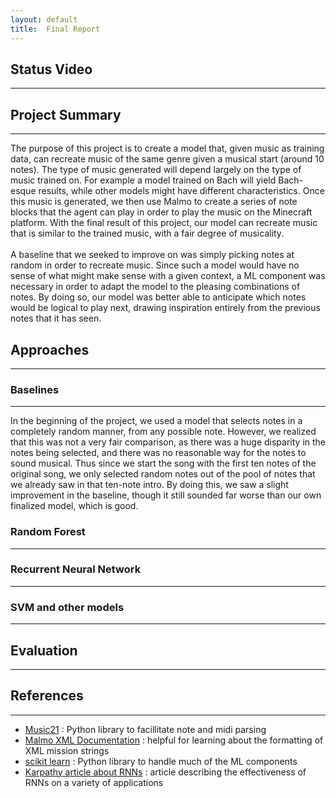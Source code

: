 ```yaml
---
layout: default
title:  Final Report
---
```


## Status Video
------------------


## Project Summary
------------------
The purpose of this project is to create a model that, given music as training data, can recreate music of the same genre given a musical start (around 10 notes). The type of music generated will depend largely on the type of music trained on. For example a model trained on Bach will yield Bach-esque results, while other models might have different characteristics. Once this music is generated, we then use Malmo to create a series of note blocks that the agent can play in order to play the music on the Minecraft platform. With the final result of this project, our model can recreate music that is similar to the trained music, with a fair degree of musicality.
<br><br>
A baseline that we seeked to improve on was simply picking notes at random in order to recreate music. Since such a model would have no sense of what might make sense with a given context, a ML component was necessary in order to adapt the model to the pleasing combinations of notes. By doing so, our model was better able to anticipate which notes would be logical to play next, drawing inspiration entirely from the previous notes that it has seen.

## Approaches
-------------

### Baselines
-------------
In the beginning of the project, we used a model that selects notes in a completely random manner, from any possible note. However, we realized that this was not a very fair comparison, as there was a huge disparity in the notes being selected, and there was no reasonable way for the notes to sound musical. Thus since we start the song with the first ten notes of the original song, we only selected random notes out of the pool of notes that we already saw in that ten-note intro. By doing this, we saw a slight improvement in the baseline, though it still sounded far worse than our own finalized model, which is good.

### Random Forest
-----------------

### Recurrent Neural Network
----------------------------

### SVM and other models
------------------------

## Evaluation
-------------

## References
-----------------
- [Music21](https://web.mit.edu/music21/) : Python library to facillitate note and midi parsing
- [Malmo XML Documentation](https://microsoft.github.io/malmo/0.30.0/Schemas/Types.html) : helpful for learning about the formatting of XML mission strings
- [scikit learn](https://scikit-learn.org/stable/) : Python library to handle much of the ML components
- [Karpathy article about RNNs](http://karpathy.github.io/2015/05/21/rnn-effectiveness/) : article describing the effectiveness of RNNs on a variety of applications
